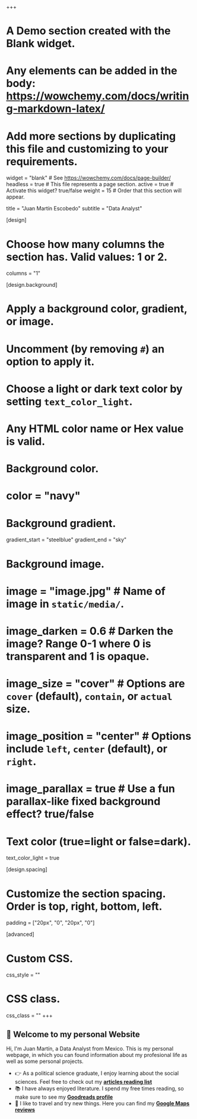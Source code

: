 +++
# A Demo section created with the Blank widget.
# Any elements can be added in the body: https://wowchemy.com/docs/writing-markdown-latex/
# Add more sections by duplicating this file and customizing to your requirements.

widget = "blank"  # See https://wowchemy.com/docs/page-builder/
headless = true  # This file represents a page section.
active = true  # Activate this widget? true/false
weight = 15  # Order that this section will appear.

title = "Juan Martín Escobedo"
subtitle = "Data Analyst"

[design]
  # Choose how many columns the section has. Valid values: 1 or 2.
  columns = "1"

[design.background]
  # Apply a background color, gradient, or image.
  #   Uncomment (by removing `#`) an option to apply it.
  #   Choose a light or dark text color by setting `text_color_light`.
  #   Any HTML color name or Hex value is valid.

  # Background color.
  # color = "navy"
  
  # Background gradient.
  gradient_start = "steelblue"
  gradient_end = "sky"
  
  # Background image.
  # image = "image.jpg"  # Name of image in `static/media/`.
  # image_darken = 0.6  # Darken the image? Range 0-1 where 0 is transparent and 1 is opaque.
  # image_size = "cover"  #  Options are `cover` (default), `contain`, or `actual` size.
  # image_position = "center"  # Options include `left`, `center` (default), or `right`.
  # image_parallax = true  # Use a fun parallax-like fixed background effect? true/false
  
  # Text color (true=light or false=dark).
  text_color_light = true

[design.spacing]
  # Customize the section spacing. Order is top, right, bottom, left.
  padding = ["20px", "0", "20px", "0"]

[advanced]
 # Custom CSS. 
 css_style = ""
 
 # CSS class.
 css_class = ""
+++

## 👋 Welcome to my personal Website

Hi, I'm Juan Martín, a Data Analyst from Mexico. This is my personal webpage, in which you can found information about my profesional life as well as some personal projects.

- 👉 As a political science graduate, I enjoy learning about the social sciences. Feel free to check out my [**articles reading list**](https://www.goodreads.com/review/list/108014396-juan-escobedo?shelf=social-sciences)
- 📚 I have always enjoyed literature. I spend my free times reading, so make sure to see my [**Goodreads profile**](https://www.goodreads.com/user/show/108014396-juan-escobedo)
- 🥐 I like to travel and try new things. Here you can find my [**Google Maps reviews**](https://www.google.com/maps/contrib/104787721989783059436/photos/@24.0974341,-93.5207906,3z/data=!4m3!8m2!3m1!1e1)
